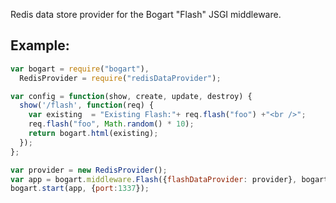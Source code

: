 Redis data store provider for the Bogart "Flash" JSGI middleware.

## Example:
```javascript
var bogart = require("bogart"),
  RedisProvider = require("redisDataProvider");

var config = function(show, create, update, destroy) {
  show('/flash', function(req) {
    var existing  = "Existing Flash:"+ req.flash("foo") +"<br />";
    req.flash("foo", Math.random() * 10);
    return bogart.html(existing);
  });
};

var provider = new RedisProvider();
var app = bogart.middleware.Flash({flashDataProvider: provider}, bogart.router(config));
bogart.start(app, {port:1337});
```